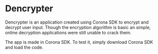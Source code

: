 # Dencrypter
Dencrypter is an application created using Corona SDK to encrypt and decrypt user input. Though the encryption algorithm is basic an simple, online decryption applications were still unable to crack them.

The app is made in Corona SDK. To test it, simply download Corona SDK and load the code. 
